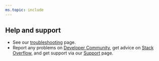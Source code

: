 ```yaml
---
ms.topic: include
---
```


## Help and support

* See our [troubleshooting](../troubleshooting.md) page.
* Report any problems on [Developer Community](https://developercommunity.visualstudio.com/),
  get advice on [Stack Overflow](https://stackoverflow.com/questions/tagged/vs-team-services),
  and get support via our [Support](https://azure.microsoft.com/support/devops/) page.

